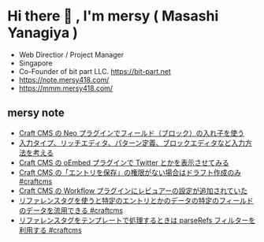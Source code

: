 # Hi there 👋 , I'm mersy ( Masashi Yanagiya )

- Web Directior / Project Manager
- Singapore
- Co-Founder of bit part LLC. https://bit-part.net
- https://note.mersy418.com/
- https://mmm.mersy418.com/

## mersy note
<!-- BLOG-POST-LIST:START -->
- [Craft CMS の Neo プラグインでフィールド（ブロック）の入れ子を使う](https://note.mersy418.com/article/craftcms-plugin-neo?utm_source=feed)
- [入力タイプ、リッチエディタ、パターン定義、ブロックエディタなど入力方法を考える](https://note.mersy418.com/article/entry-type-pattern?utm_source=feed)
- [Craft CMS の ﻿oEmbed プラグインで Twitter とかを表示させてみる](https://note.mersy418.com/article/craftcms-oembed?utm_source=feed)
- [Craft CMS の「エントリを保存」の権限がない場合はドラフト作成のみ #craftcms](https://note.mersy418.com/article/craftcms-save-entry-permission?utm_source=feed)
- [Craft CMS の Workflow プラグインにレビュアーの設定が追加されていた](https://note.mersy418.com/article/workflow-plugin-reviewer?utm_source=feed)
- [リファレンスタグを使うと特定のエントリとかのデータの特定のフィールドのデータを流用できる #craftcms](https://note.mersy418.com/article/reference-tags-fetch-field?utm_source=feed)
- [リファレンスタグをテンプレートで処理するときは  parseRefs フィルターを利用する #craftcms](https://note.mersy418.com/article/craftcms-parserefs-filter?utm_source=feed)
<!-- BLOG-POST-LIST:END -->
